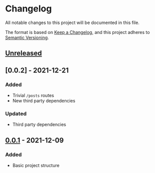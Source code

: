 # Changelog
All notable changes to this project will be documented in this file.

The format is based on [Keep a Changelog](https://keepachangelog.com/en/1.0.0/),
and this project adheres to [Semantic Versioning](https://semver.org/spec/v2.0.0.html).

## [Unreleased]

## [0.0.2] - 2021-12-21
### Added
- Trivial `/posts` routes
- New third party dependencies
### Updated
- Third party dependencies

## [0.0.1] - 2021-12-09
### Added
- Basic project structure

[Unreleased]: https://github.com/Klein-Stein/letopeace-server/compare/v0.0.2...devel
[0.0.1]: https://github.com/Klein-Stein/letopeace-server/releases/tag/v0.0.1...v0.0.2
[0.0.1]: https://github.com/Klein-Stein/letopeace-server/releases/tag/v0.0.1
